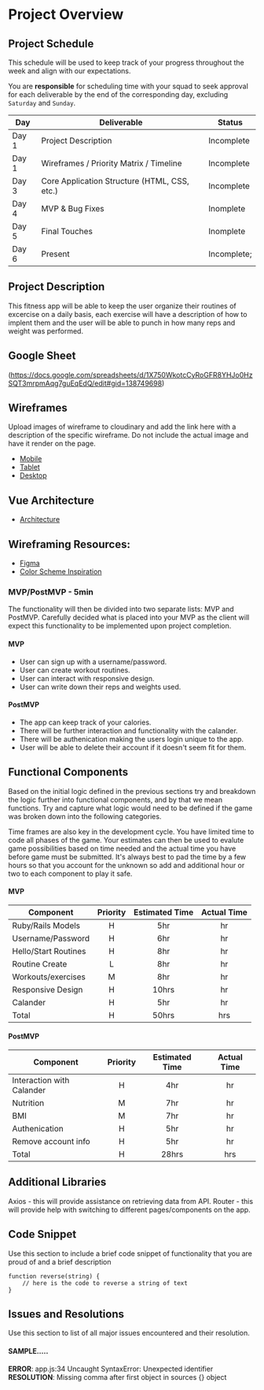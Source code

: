 # Project Overview

## Project Schedule

This schedule will be used to keep track of your progress throughout the week and align with our expectations.  

You are **responsible** for scheduling time with your squad to seek approval for each deliverable by the end of the corresponding day, excluding `Saturday` and `Sunday`.

|  Day | Deliverable | Status
|---|---| ---|
|Day 1| Project Description | Incomplete
|Day 1| Wireframes / Priority Matrix / Timeline | Incomplete
|Day 3| Core Application Structure (HTML, CSS, etc.) | Incomplete
|Day 4| MVP & Bug Fixes | Inomplete
|Day 5| Final Touches | Inomplete
|Day 6| Present | Incomplete;


## Project Description
This fitness app will be able to keep the user organize their routines of excercise
on a daily basis, each exercise will have a description of how to implent them
and the user will be able to punch in how many reps and weight was performed.

## Google Sheet

(https://docs.google.com/spreadsheets/d/1X750WkotcCyRoGFR8YHJo0HzSQT3mrpmAqg7guEqEdQ/edit#gid=138749698) 


## Wireframes

Upload images of wireframe to cloudinary and add the link here with a description of the specific wireframe. Do not include the actual image and have it render on the page.  

- [Mobile](https://www.figma.com/file/KG5YfEliaGoSkc3Asa02Gr/Untitled?node-id=5%3A233)
- [Tablet](https://www.figma.com/file/rvJLtdYW15TBgpNYAf9Pi9/Untitled?node-id=2%3A81)
- [Desktop](https://www.figma.com/file/Db2tc1TpZj3tSlQN7CTw5R/Untitled?node-id=0%3A3&frame-preset-name=Desktop)


## Vue Architecture

- [Architecture](https://www.figma.com/file/mChfbbq7KUyGzJ5wCfgEGA/Vue-Architecture?node-id=0%3A1)

## Wireframing Resources:

- [Figma](https://www.figma.com/)
- [Color Scheme Inspiration](https://www.behance.net/gallery/110102927/Fitness-App-UI-Design?tracking_source=search_projects_recommended%7Cfitness%20app)

### MVP/PostMVP - 5min

The functionality will then be divided into two separate lists: MVP and PostMVP.  Carefully decided what is placed into your MVP as the client will expect this functionality to be implemented upon project completion.  

#### MVP 

- User can sign up with a username/password.
- User can create workout routines. 
- User can interact with responsive design. 
- User can write down their reps and weights used.

#### PostMVP 

- The app can keep track of your calories.
- There will be further interaction and functionality with the calander.
- There will be authenication making the users login unique to the app.
- User will be able to delete their account if it doesn't seem fit for them.

## Functional Components

Based on the initial logic defined in the previous sections try and breakdown the logic further into functional components, and by that we mean functions.  Try and capture what logic would need to be defined if the game was broken down into the following categories.

Time frames are also key in the development cycle.  You have limited time to code all phases of the game.  Your estimates can then be used to evalute game possibilities based on time needed and the actual time you have before game must be submitted. It's always best to pad the time by a few hours so that you account for the unknown so add and additional hour or two to each component to play it safe.

#### MVP
| Component | Priority | Estimated Time | Actual Time |
| --- | :---: |  :---: | :---: | 
| Ruby/Rails Models | H | 5hr | hr |
| Username/Password | H | 6hr | hr |
| Hello/Start Routines | H | 8hr | hr |  
| Routine Create | L | 8hr|  hr | 
| Workouts/exercises| M | 8hr | hr|
| Responsive Design | H | 10hrs| hr | 
| Calander | H | 5hr | hr | hr |
| Total | H | 50hrs| hrs |

#### PostMVP
| Component | Priority | Estimated Time | Actual Time |
| --- | :---: |  :---: | :---: | 
| Interaction with Calander | H | 4hr | hr | hr |
| Nutrition | M | 7hr | hr |
| BMI | M | 7hr | hr |
| Authenication | H | 5hr | hr | hr |
| Remove account info | H | 5hr | hr |
| Total | H | 28hrs| hrs |

## Additional Libraries
 Axios - this will provide assistance on retrieving data from API.
 Router - this will provide help with switching to different pages/components on the app.
## Code Snippet

Use this section to include a brief code snippet of functionality that you are proud of and a brief description  

```
function reverse(string) {
	// here is the code to reverse a string of text
}
```

## Issues and Resolutions
 Use this section to list of all major issues encountered and their resolution.

#### SAMPLE.....
**ERROR**: app.js:34 Uncaught SyntaxError: Unexpected identifier                                
**RESOLUTION**: Missing comma after first object in sources {} object